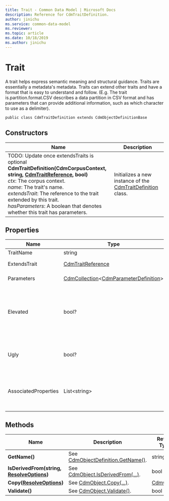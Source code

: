 ```yaml
---
title: Trait - Common Data Model | Microsoft Docs
description: Reference for CdmTraitDefinition.
author: jinichu
ms.service: common-data-model
ms.reviewer: 
ms.topic: article
ms.date: 10/18/2019
ms.author: jinichu
---
```


# Trait 

A trait helps express semantic meaning and structural guidance. Traits are essentially a metadata's metadata. Traits can extend other traits and have a format that is easy to understand and follow. (E.g. The trait is.partition.format.CSV describes a data partition in CSV format and has parameters that can provide additional information, such as which character to use as a delimiter).

```
public class CdmTraitDefinition extends CdmObjectDefinitionBase
```

## Constructors
|Name|Description|
|---|---|
|TODO: Update once extendsTraits is optional<br/>**CdmTraitDefinition(CdmCorpusContext, string, [CdmTraitReference](traitreference.md), bool)**<br/>*ctx*: The corpus context.<br/>*name*: The trait's name.<br/>*extendsTrait*: The reference to the trait extended by this trait.<br/>*hasParameters*: A boolean that denotes whether this trait has parameters.|Initializes a new instance of the [CdmTraitDefinition](trait.md) class.|

## Properties
|Name|Type|Description|
|---|---|---|
|TraitName|string|The trait's name.|
|ExtendsTrait|[CdmTraitReference](traitreference.md)|The trait extended by this trait.|
|Parameters|[CdmCollection](collection.md)\<[CdmParameterDefinition](parameter.md)>|The trait's parameters.|
|Elevated|bool?|Denotes whether this trait is elevated (e.g. if an attribute has an elevated trait, then that trait should also be applied to the outer entity).|
|Ugly|bool?|Denotes whether the trait is user facing (false if it is user facing, true otherwise).|
|AssociatedProperties|List\<string>|The properties for the entity or attribute that this trait contributes to (using trait2propertyMap).|

## Methods
|Name|Description|Return Type|
|---|---|---|
|**GetName()**|See [CdmObjectDefinition.GetName()](cdmobjectdefinition.md#methods).|string|
|**IsDerivedFrom(string, [ResolveOptions](../utilities/resolveoptions.md))**|See [CdmObject.IsDerivedFrom(...)](cdmobject.md#methods).|bool|
|**Copy([ResolveOptions](../utilities/resolveoptions.md))**|See [CdmObject.Copy(...)](cdmobject.md#methods).|[CdmObject](cdmobject.md)|
|**Validate()**|See [CdmObject.Validate()](cdmobject.md#methods).|bool|


